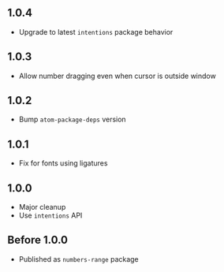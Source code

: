 ## 1.0.4

* Upgrade to latest `intentions` package behavior

## 1.0.3

* Allow number dragging even when cursor is outside window

## 1.0.2

* Bump `atom-package-deps` version

## 1.0.1

* Fix for fonts using ligatures

## 1.0.0

* Major cleanup
* Use `intentions` API

## Before 1.0.0

* Published as `numbers-range` package
